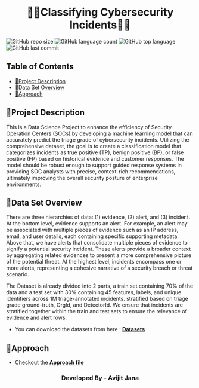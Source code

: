 <h1 align="center">👨‍💻Classifying Cybersecurity Incidents👨‍💻</h1>

![GitHub repo size](https://img.shields.io/github/repo-size/Avijit-Jana/Classifying_Cybersecurity_Incidents?style=plastic)
![GitHub language count](https://img.shields.io/github/languages/count/Avijit-Jana/Classifying_Cybersecurity_Incidents?style=plastic)
![GitHub top language](https://img.shields.io/github/languages/top/Avijit-Jana/Classifying_Cybersecurity_Incidents?style=plastic)
![GitHub last commit](https://img.shields.io/github/last-commit/Avijit-Jana/Classifying_Cybersecurity_Incidents?color=red&style=plastic)

<h2> Table of Contents</h2>

- [📖Project Description](#project-description)
- [📁Data Set Overview](#data-set-overview)
- [🚩Approach](#approach)

## 📖Project Description 

This is a Data Science Project to enhance the efficiency of Security Operation Centers (SOCs) by developing a machine learning model that can accurately predict the triage grade of cybersecurity incidents. Utilizing the comprehensive dataset, the goal is to create a classification model that categorizes incidents as true positive (TP), benign positive (BP), or false positive (FP) based on historical evidence and customer responses. The model should be robust enough to support guided response systems in providing SOC analysts with precise, context-rich recommendations, ultimately improving the overall security posture of enterprise environments.

## 📁Data Set Overview

 There are three hierarchies of data: (1) evidence, (2) alert, and (3) incident. At the bottom level, evidence supports an alert. For example, an alert may be associated with multiple pieces of evidence such as an IP address, email, and user details, each containing specific supporting metadata. Above that, we have alerts that consolidate multiple pieces of evidence to signify a potential security incident. These alerts provide a broader context by aggregating related evidences to present a more comprehensive picture of the potential threat. At the highest level, incidents encompass one or more alerts, representing a cohesive narrative of a security breach or threat scenario. 
 
 The Dataset is already divided into 2 parts, a train set containing 70% of the data and a test set with 30% containing 45 features, labels, and unique identifiers across 1M triage-annotated incidents. stratified based on triage grade ground-truth, OrgId, and DetectorId. We ensure that incidents are stratified together within the train and test sets to ensure the relevance of evidence and alert rows.

- You can download the datasets from here : [**Datasets**](https://www.kaggle.com/datasets/Microsoft/microsoft-security-incident-prediction?select=GUIDE_Test.csv)

## 🚩Approach

- Checkout the [**Approach file**](https://github.com/Avijit-Jana/Classifying_Cybersecurity_Incidents/blob/main/Approach.md)

<h3 align="center">Developed By - Avijit Jana</h3>